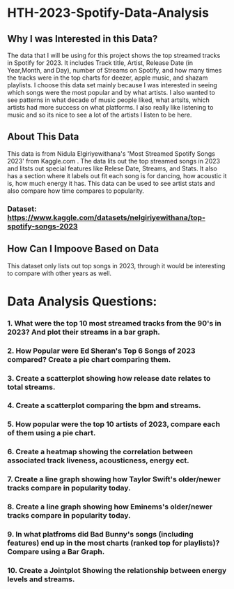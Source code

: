 # HTH-2023-Spotify-Data-Analysis

## Why I was Interested in this Data?
The data that I will be using for this project shows the top streamed tracks in Spotify for 2023. It includes Track title, Artist, Release Date (in Year,Month, and Day), number of Streams on Spotify, and how many times the tracks were in the top charts for deezer, apple music, and shazam playlists. I choose this data set mainly because I was interested in seeing which songs were the most popular and by what artists. I also wanted to see patterns in what decade of music people liked, what artsits, which artists had more success on what platforms. I also really like listening to music and so its nice to see a lot of the artists I listen to be here.  

## About This Data
This data is from Nidula Elgiriyewithana's 'Most Streamed Spotify Songs 2023' from Kaggle.com . The data lits out the top streamed songs in 2023 and litsts out special features like Relese Date, Streams, and Stats. It also has a section where it labels out fit each song is for dancing, how acoustic it is, how much energy it has. This data can be used to see artist stats and also compare how time compares to popularity. 

### Dataset: https://www.kaggle.com/datasets/nelgiriyewithana/top-spotify-songs-2023

## How Can I Impoove Based on Data
This dataset only lists out top songs in 2023, through it would be interesting to compare with other years as well. 

# Data Analysis Questions:

### 1. What were the top 10 most streamed tracks from the 90's in 2023? And plot their streams in a bar graph.

### 2. How Popular were Ed Sheran's Top 6 Songs of 2023 compared? Create a pie chart comparing them.

### 3. Create a scatterplot showing how release date relates to total streams.

### 4. Create a scatterplot comparing the bpm and streams.

### 5. How popular were the top 10 artists of 2023, compare each of them using a pie chart. 

### 6. Create a heatmap showing the correlation between associated track liveness, acousticness, energy ect.

### 7. Create a line graph showing how Taylor Swift's older/newer tracks compare in popularity today.

### 8. Create a line graph showing how Eminems's older/newer tracks compare in popularity today. 

### 9. In what platfroms did Bad Bunny's songs (including features) end up in the most charts (ranked top for playlists)? Compare using a Bar Graph. 

### 10. Create a Jointplot Showing the relationship between energy levels and streams.
